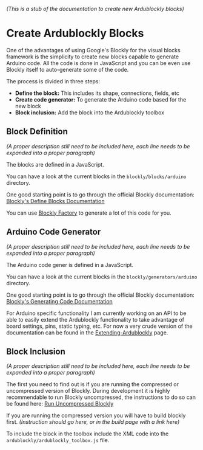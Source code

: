 _(This is a stub of the documentation to create new Ardublockly blocks)_


# Create Ardublockly Blocks
One of the advantages of using Google's Blockly for the visual blocks framework is the simplicity to create new
blocks capable to generate Arduino code. All the code is done in JavaScript and you can be even use Blockly itself
to auto-generate some of the code.

The process is divided in three steps:

* **Define the block:** This includes its shape, connections, fields, etc
* **Create code generator:** To generate the Arduino code based for the new block
* **Block inclusion:** Add the block into the Ardublockly toolbox


## Block Definition
_(A proper description still need to be included here, each line needs to be expanded into a proper paragraph)_

The blocks are defined in a JavaScript.

You can have a look at the current blocks in the `blockly/blocks/arduino` directory.

One good starting point is to go through the official Blockly documentation: [Blockly's Define Blocks Documentation](https://developers.google.com/blockly/guides/create-custom-blocks/define-blocks)

You can use [Blockly Factory](https://blockly-demo.appspot.com/static/demos/blockfactory/index.html) to generate
a lot of this code for you.


## Arduino Code Generator
_(A proper description still need to be included here, each line needs to be expanded into a proper paragraph)_

The Arduino code gener is defined in a JavaScript.

You can have a look at the current blocks in the `blockly/generators/arduino` directory.

One good starting point is to go through the official Blockly documentation: [Blockly's Generating Code Documentation](https://developers.google.com/blockly/guides/create-custom-blocks/overview)

For Arduino specific functionality I am currently working on an API to be able to easily extend the Ardublockly
functionality to take advantage of board settings, pins, static typing, etc.
For now a very crude version of the documentation can be found in the
[Extending-Ardublockly](Create-Blocks-~-Extending-Ardublockly) page.


## Block Inclusion
_(A proper description still need to be included here, each line needs to be expanded into a proper paragraph)_

The first you need to find out is if you are running the compressed or uncompressed version of Blockly.
During development it is highly recommendable to run Blockly uncompressed, the instructions to do so can be found
here: [Run Uncompressed Blockly](Runninng-Uncompressed-Ardublockly)

If you are running the compressed version you will have to build blockly first. _(Instruction should go here, or in the build page with a link here)_

To include the block in the toolbox include the XML code into the `ardublockly/ardublockly_toolbox.js` file.